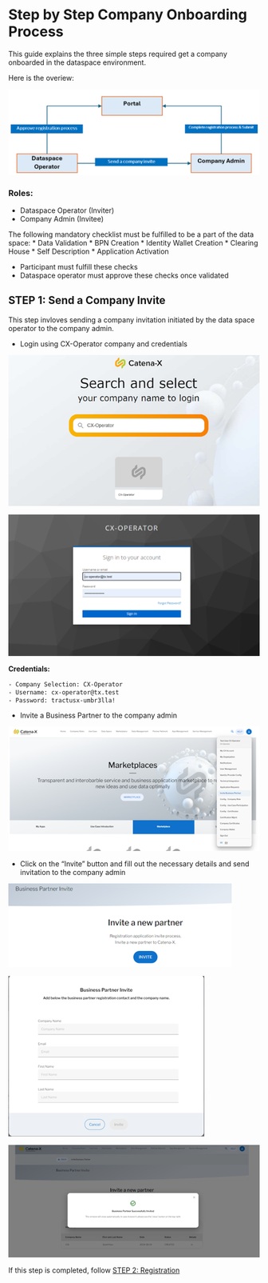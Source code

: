 # Step by Step Company Onboarding Process

This guide explains the three simple steps required get a company onboarded in the dataspace environment.

Here is the overiew:

![General Overview](./media/overview.png)

### Roles:
* Dataspace Operator (Inviter)
* Company Admin (Invitee)

The following mandatory checklist must be fulfilled to be a part of the data space:
    * Data Validation
    * BPN Creation
    * Identity Wallet Creation
	* Clearing House
	* Self Description
	* Application Activation
*	Participant must fulfill these checks
*	Dataspace operator must approve these checks once validated


## STEP 1: Send a Company Invite

This step invloves sending a company invitation initiated by the data space operator to the company admin.


- Login using CX-Operator company and credentials

![Company Page](./media/invitation/company-page.png)

![Operator Login Page](./media/invitation/operator-login.png)

**Credentials:**

    - Company Selection: CX-Operator
    - Username: cx-operator@tx.test
    - Password: tractusx-umbr3lla!

- Invite a Business Partner to the company admin

![Invite Business Partner Option](./media/invitation/invite-business-partner.png)

- Click on the “Invite” button and fill out the necessary details and send invitation to the company admin

![Invite New Partner Page](./media/invitation/add-new-partner.png)

![Business Partner Invite Form](./media/invitation/add-new-partner-2.png)

![Partner invited successfully Message](./media/invitation/add-new-partner-3.png)



If this step is completed, follow [STEP 2: Registration](./02_Registration.md)